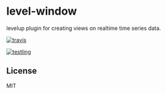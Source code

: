 # level-window

levelup plugin for creating views on realtime time series data.

[![travis](https://travis-ci.org/dominictarr/level-window.png?branch=master)
](https://travis-ci.org/dominictarr/level-window)

[![testling](http://ci.testling.com/dominictarr/level-window.png)
](http://ci.testling.com/dominictarr/level-window)

## License

MIT
